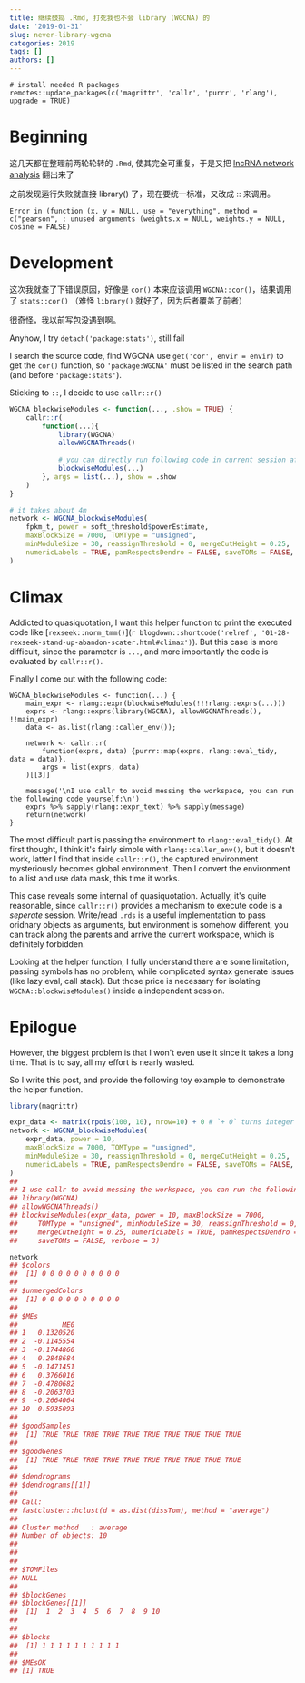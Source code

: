```yaml
---
title: 继续鼓捣 .Rmd, 打死我也不会 library (WGCNA) 的
date: '2019-01-31'
slug: never-library-wgcna
categories: 2019
tags: []
authors: []
---
```




```{r install-pkg, message=FALSE, eval=Sys.getenv('CI') == 'true'}
# install needed R packages
remotes::update_packages(c('magrittr', 'callr', 'purrr', 'rlang'), upgrade = TRUE)
```

# Beginning

这几天都在整理前两轮轮转的 `.Rmd`, 使其完全可重复，于是又把 [lncRNA network analysis](https://github.com/dongzhuoer/lulab-rotation-summary/blob/master/RNA-seq/lncRNA-co-expr-net.md) 翻出来了

之前发现运行失败就直接 library() 了，现在要统一标准，又改成 :: 来调用。

```
Error in (function (x, y = NULL, use = "everything", method = c("pearson", : unused arguments (weights.x = NULL, weights.y = NULL, cosine = FALSE)
```

# Development

这次我就查了下错误原因，好像是 `cor()` 本来应该调用 `WGCNA::cor()`，结果调用了 `stats::cor()` （难怪 `library()` 就好了，因为后者覆盖了前者）

很奇怪，我以前写包没遇到啊。

Anyhow, I try `detach('package:stats')`, still fail

I search the source code, find WGCNA use `get('cor', envir = envir)` to get the `cor()` function, so `'package:WGCNA'` must be listed in the search path (and before `'package:stats'`).

Sticking to `::`, I decide to use `callr::r()`

```r
WGCNA_blockwiseModules <- function(..., .show = TRUE) {
    callr::r(
        function(...){
            library(WGCNA)
            allowWGCNAThreads()
                
            # you can directly run following code in current session after `library(WGCNA)` 
            blockwiseModules(...)
        }, args = list(...), show = .show
    )
}

# it takes about 4m
network <- WGCNA_blockwiseModules(
    fpkm_t, power = soft_threshold$powerEstimate, 
    maxBlockSize = 7000, TOMType = "unsigned", 
    minModuleSize = 30, reassignThreshold = 0, mergeCutHeight = 0.25, 
    numericLabels = TRUE, pamRespectsDendro = FALSE, saveTOMs = FALSE, verbose = 3
)
```

# Climax

Addicted to quasiquotation, I want this helper function to print the executed code like [`rexseek::norm_tmm()`](`r blogdown::shortcode('relref', '01-28-rexseek-stand-up-abandon-scater.html#climax')`). But this case is more difficult, since the parameter is `...`, and more importantly the code is evaluated by `callr::r()`.

Finally I come out with the following code:

```{r}
WGCNA_blockwiseModules <- function(...) {
    main_expr <- rlang::expr(blockwiseModules(!!!rlang::exprs(...)))
    exprs <- rlang::exprs(library(WGCNA), allowWGCNAThreads(), !!main_expr)    
    data <- as.list(rlang::caller_env());
    
    network <- callr::r(
        function(exprs, data) {purrr::map(exprs, rlang::eval_tidy, data = data)}, 
        args = list(exprs, data)
    )[[3]]

    message('\nI use callr to avoid messing the workspace, you can run the following code yourself:\n')
    exprs %>% sapply(rlang::expr_text) %>% sapply(message)
    return(network)
}
```

The most difficult part is passing the environment to `rlang::eval_tidy()`. At first thought, I think it's fairly simple with `rlang::caller_env()`, but it doesn't work, latter I find that inside `callr::r()`, the captured environment mysteriously becomes global environment. Then I convert the environment to a list and use data mask, this time it works.

This case reveals some internal of quasiquotation. Actually, it's quite reasonable, since `callr::r()` provides a mechanism to execute code is a _seperate_ session. Write/read `.rds` is a useful implementation to pass oridnary objects as arguments, but environment is somehow different, you can track along the parents and arrive the current workspace, which is definitely forbidden.

Looking at the helper function, I fully understand there are some limitation, passing symbols has no problem, while complicated syntax generate issues (like lazy eval, call stack). But those price is necessary for isolating `WGCNA::blockwiseModules()` inside a independent session.



# Epilogue

However, the biggest problem is that I won't even use it since it takes a long time. That is to say, all my effort is nearly wasted. 

So I write this post, and provide the following toy example to demonstrate the helper function.

```r
library(magrittr)

expr_data <- matrix(rpois(100, 10), nrow=10) + 0 # `+ 0` turns integer into numeric 
network <- WGCNA_blockwiseModules(
    expr_data, power = 10, 
    maxBlockSize = 7000, TOMType = "unsigned", 
    minModuleSize = 30, reassignThreshold = 0, mergeCutHeight = 0.25, 
    numericLabels = TRUE, pamRespectsDendro = FALSE, saveTOMs = FALSE, verbose = 3
)
## 
## I use callr to avoid messing the workspace, you can run the following code yourself:
## library(WGCNA)
## allowWGCNAThreads()
## blockwiseModules(expr_data, power = 10, maxBlockSize = 7000, 
##     TOMType = "unsigned", minModuleSize = 30, reassignThreshold = 0, 
##     mergeCutHeight = 0.25, numericLabels = TRUE, pamRespectsDendro = FALSE, 
##     saveTOMs = FALSE, verbose = 3)

network
## $colors
##  [1] 0 0 0 0 0 0 0 0 0 0
## 
## $unmergedColors
##  [1] 0 0 0 0 0 0 0 0 0 0
## 
## $MEs
##           ME0
## 1   0.1320520
## 2  -0.1145554
## 3  -0.1744860
## 4   0.2848684
## 5  -0.1471451
## 6   0.3766016
## 7  -0.4780682
## 8  -0.2063703
## 9  -0.2664064
## 10  0.5935093
## 
## $goodSamples
##  [1] TRUE TRUE TRUE TRUE TRUE TRUE TRUE TRUE TRUE TRUE
## 
## $goodGenes
##  [1] TRUE TRUE TRUE TRUE TRUE TRUE TRUE TRUE TRUE TRUE
## 
## $dendrograms
## $dendrograms[[1]]
## 
## Call:
## fastcluster::hclust(d = as.dist(dissTom), method = "average")
## 
## Cluster method   : average 
## Number of objects: 10 
## 
## 
## 
## $TOMFiles
## NULL
## 
## $blockGenes
## $blockGenes[[1]]
##  [1]  1  2  3  4  5  6  7  8  9 10
## 
## 
## $blocks
##  [1] 1 1 1 1 1 1 1 1 1 1
## 
## $MEsOK
## [1] TRUE
```
